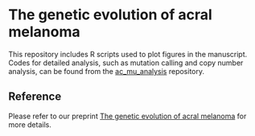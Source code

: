# The genetic evolution of acral melanoma

This repository includes R scripts used to plot figures in the manuscript. Codes for detailed analysis, such as mutation calling and copy number analysis, can be found from the [ac_mu_analysis](https://github.com/Bioinfowangm/ac_mu_analysis) repository.

## Reference
Please refer to our preprint [The genetic evolution of acral melanoma](https://www.biorxiv.org/content/10.1101/2023.10.18.562802v1) for more details.
